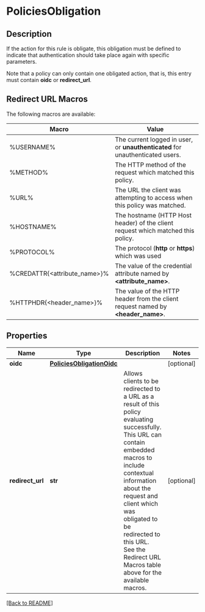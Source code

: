 # PoliciesObligation

## Description

If the action for this rule is obligate, this obligation must
be defined to indicate that authentication should take place 
again with specific parameters.

Note that a policy can only contain one obligated action, that is,
this entry must contain **oidc** or **redirect\_url**.

## Redirect URL Macros
The following macros are available:

Macro | Value
------|------
%USERNAME% | The current logged in user, or **unauthenticated** for unauthenticated users.
%METHOD% | The HTTP method of the request which matched this policy.
%URL% | The URL the client was attempting to access when this policy was matched.
%HOSTNAME% | The hostname (HTTP Host header) of the client request which matched this policy.
%PROTOCOL% | The protocol (**http** or **https**) which was used 
%CREDATTR{<attribute_name>}% | The value of the credential attribute named by **<attribute_name>**.
%HTTPHDR{<header_name>}% | The value of the HTTP header from the client request named by **<header_name>**.


## Properties

Name | Type | Description | Notes
------------ | ------------- | ------------- | -------------
**oidc** | [**PoliciesObligationOidc**](PoliciesObligationOidc.md) |  | [optional] 
**redirect\_url** | **str** | Allows clients to be redirected to a URL as a result of this policy evaluating successfully. This URL can contain embedded macros to include contextual information about the request and client which was obligated to be redirected to this URL. See the Redirect URL Macros table above for the available macros.  | [optional] 

[[Back to README]](../README.md)



